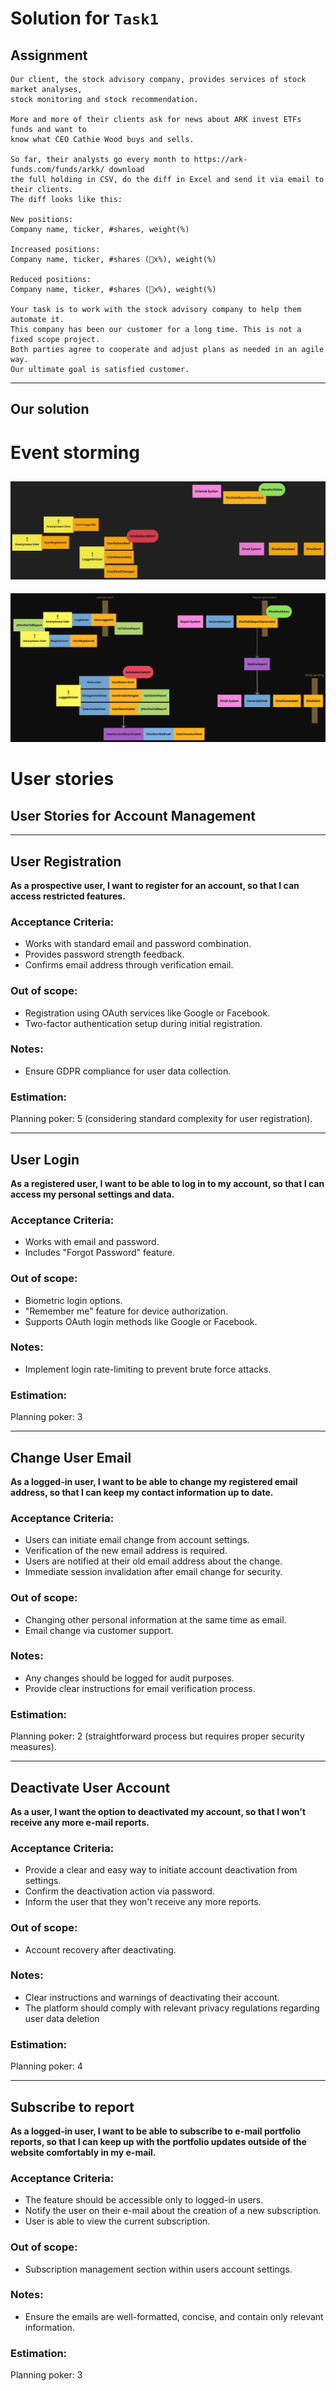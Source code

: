# Solution for `Task1`

## Assignment

```
Our client, the stock advisory company, provides services of stock market analyses,
stock monitoring and stock recommendation.

More and more of their clients ask for news about ARK invest ETFs funds and want to
know what CEO Cathie Wood buys and sells.

So far, their analysts go every month to https://ark-funds.com/funds/arkk/ download
the full holding in CSV, do the diff in Excel and send it via email to their clients.
The diff looks like this:

New positions:
Company name, ticker, #shares, weight(%)

Increased positions:
Company name, ticker, #shares (🔺x%), weight(%)

Reduced positions:
Company name, ticker, #shares (🔻x%), weight(%)

Your task is to work with the stock advisory company to help them automate it.
This company has been our customer for a long time. This is not a fixed scope project.
Both parties agree to cooperate and adjust plans as needed in an agile way.
Our ultimate goal is satisfied customer.
```

---

## Our solution

# Event storming

## ![Big picture ES](imgs/Big_picture.png)

![Process modeling ES](imgs/Process_modeling.png)

# User stories

## User Stories for Account Management

---

## User Registration

**As a prospective user, I want to register for an account, so that I can access restricted features.**

### Acceptance Criteria:

- Works with standard email and password combination.
- Provides password strength feedback.
- Confirms email address through verification email.

### Out of scope:

- Registration using OAuth services like Google or Facebook.
- Two-factor authentication setup during initial registration.

### Notes:

- Ensure GDPR compliance for user data collection.

### Estimation:

Planning poker: 5 (considering standard complexity for user registration).

---

## User Login

**As a registered user, I want to be able to log in to my account, so that I can access my personal settings and data.**

### Acceptance Criteria:

- Works with email and password.
- Includes "Forgot Password" feature.

### Out of scope:

- Biometric login options.
- "Remember me" feature for device authorization.
- Supports OAuth login methods like Google or Facebook.

### Notes:

- Implement login rate-limiting to prevent brute force attacks.

### Estimation:

Planning poker: 3

---

## Change User Email

**As a logged-in user, I want to be able to change my registered email address, so that I can keep my contact information up to date.**

### Acceptance Criteria:

- Users can initiate email change from account settings.
- Verification of the new email address is required.
- Users are notified at their old email address about the change.
- Immediate session invalidation after email change for security.

### Out of scope:

- Changing other personal information at the same time as email.
- Email change via customer support.

### Notes:

- Any changes should be logged for audit purposes.
- Provide clear instructions for email verification process.

### Estimation:

Planning poker: 2 (straightforward process but requires proper security measures).

---

## Deactivate User Account

**As a user, I want the option to deactivated my account, so that I won't receive any more e-mail reports.**

### Acceptance Criteria:

- Provide a clear and easy way to initiate account deactivation from settings.
- Confirm the deactivation action via password.
- Inform the user that they won't receive any more reports.

### Out of scope:

- Account recovery after deactivating.

### Notes:

- Clear instructions and warnings of deactivating their account.
- The platform should comply with relevant privacy regulations regarding user data deletion

### Estimation:

Planning poker: 4

---

## Subscribe to report

**As a logged-in user, I want to be able to subscribe to e-mail portfolio reports, so that I can keep up with the portfolio updates outside of the website comfortably in my e-mail.**

### Acceptance Criteria:

- The feature should be accessible only to logged-in users.
- Notify the user on their e-mail about the creation of a new subscription.
- User is able to view the current subscription.

### Out of scope:

- Subscription management section within users account settings.

### Notes:

- Ensure the emails are well-formatted, concise, and contain only relevant information.

### Estimation:

Planning poker: 3
